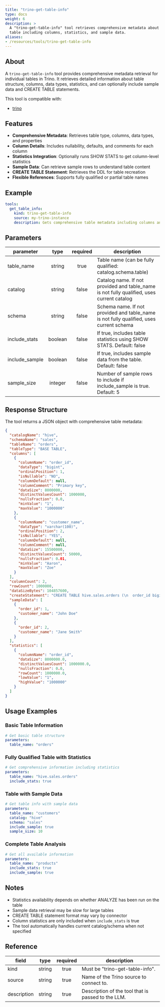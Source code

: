 ```yaml
---
title: "trino-get-table-info"
type: docs
weight: 6
description: >
  A "trino-get-table-info" tool retrieves comprehensive metadata about a specific
  table including columns, statistics, and sample data.
aliases:
- /resources/tools/trino-get-table-info
---
```


## About

A `trino-get-table-info` tool provides comprehensive metadata retrieval for
individual tables in Trino. It retrieves detailed information about table
structure, columns, data types, statistics, and can optionally include sample
data and CREATE TABLE statements.

This tool is compatible with:
- [trino](../../sources/trino.md)

## Features

- **Comprehensive Metadata**: Retrieves table type, columns, data types, and properties
- **Column Details**: Includes nullability, defaults, and comments for each column
- **Statistics Integration**: Optionally runs SHOW STATS to get column-level statistics
- **Sample Data**: Can retrieve sample rows to understand table content
- **CREATE TABLE Statement**: Retrieves the DDL for table recreation
- **Flexible References**: Supports fully qualified or partial table names

## Example

```yaml
tools:
  get_table_info:
    kind: trino-get-table-info
    source: my-trino-instance
    description: Gets comprehensive table metadata including columns and statistics
```

## Parameters

| **parameter**   | **type** | **required** | **description**                                                                              |
|-----------------|:--------:|:------------:|----------------------------------------------------------------------------------------------|
| table_name      | string   | true         | Table name (can be fully qualified: catalog.schema.table)                                   |
| catalog         | string   | false        | Catalog name. If not provided and table_name is not fully qualified, uses current catalog   |
| schema          | string   | false        | Schema name. If not provided and table_name is not fully qualified, uses current schema     |
| include_stats   | boolean  | false        | If true, includes table statistics using SHOW STATS. Default: false                         |
| include_sample  | boolean  | false        | If true, includes sample data from the table. Default: false                                |
| sample_size     | integer  | false        | Number of sample rows to include if include_sample is true. Default: 5                      |

## Response Structure

The tool returns a JSON object with comprehensive table metadata:

```json
{
  "catalogName": "hive",
  "schemaName": "sales",
  "tableName": "orders",
  "tableType": "BASE TABLE",
  "columns": [
    {
      "columnName": "order_id",
      "dataType": "bigint",
      "ordinalPosition": 1,
      "isNullable": "NO",
      "columnDefault": null,
      "columnComment": "Primary key",
      "dataSize": 8000000,
      "distinctValuesCount": 1000000,
      "nullsFraction": 0.0,
      "minValue": "1",
      "maxValue": "1000000"
    },
    {
      "columnName": "customer_name",
      "dataType": "varchar(100)",
      "ordinalPosition": 2,
      "isNullable": "YES",
      "columnDefault": null,
      "columnComment": null,
      "dataSize": 15500000,
      "distinctValuesCount": 50000,
      "nullsFraction": 0.01,
      "minValue": "Aaron",
      "maxValue": "Zoe"
    }
  ],
  "columnCount": 2,
  "rowCount": 1000000,
  "dataSizeBytes": 104857600,
  "createStatement": "CREATE TABLE hive.sales.orders (\n  order_id bigint NOT NULL,\n  customer_name varchar(100)\n)",
  "sampleData": [
    {
      "order_id": 1,
      "customer_name": "John Doe"
    },
    {
      "order_id": 2,
      "customer_name": "Jane Smith"
    }
  ],
  "statistics": [
    {
      "columnName": "order_id",
      "dataSize": 8000000.0,
      "distinctValuesCount": 1000000.0,
      "nullsFraction": 0.0,
      "rowCount": 1000000.0,
      "lowValue": "1",
      "highValue": "1000000"
    }
  ]
}
```

## Usage Examples

### Basic Table Information
```yaml
# Get basic table structure
parameters:
  table_name: "orders"
```

### Fully Qualified Table with Statistics
```yaml
# Get comprehensive information including statistics
parameters:
  table_name: "hive.sales.orders"
  include_stats: true
```

### Table with Sample Data
```yaml
# Get table info with sample data
parameters:
  table_name: "customers"
  catalog: "hive"
  schema: "sales"
  include_sample: true
  sample_size: 10
```

### Complete Table Analysis
```yaml
# Get all available information
parameters:
  table_name: "products"
  include_stats: true
  include_sample: true
```

## Notes

- Statistics availability depends on whether ANALYZE has been run on the table
- Sample data retrieval may be slow for large tables
- CREATE TABLE statement format may vary by connector
- Column statistics are only included when `include_stats` is true
- The tool automatically handles current catalog/schema when not specified

## Reference

| **field**      | **type** | **required** | **description**                                                |
|----------------|:--------:|:------------:|----------------------------------------------------------------|
| kind           | string   | true         | Must be "trino-get-table-info".                               |
| source         | string   | true         | Name of the Trino source to connect to.                       |
| description    | string   | true         | Description of the tool that is passed to the LLM.            |
